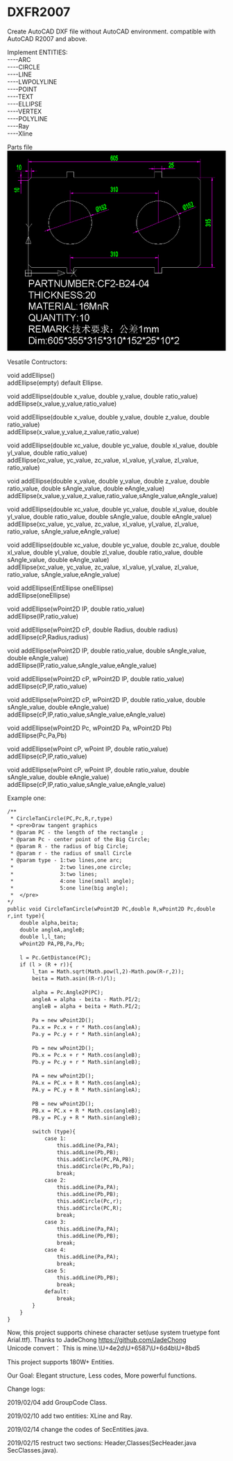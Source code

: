 # DXFR2007
Create AutoCAD DXF file without AutoCAD environment. compatible with AutoCAD R2007 and above.

Implement ENTITIES:<BR>
----ARC<BR>
----CIRCLE<BR>
----LINE<BR>
----LWPOLYLINE<BR>
----POINT<BR>
----TEXT<BR>
----ELLIPSE<BR>
----VERTEX<BR>
----POLYLINE<BR>
 ----Ray<BR>
 ----Xline<BR>
  
Parts file<br>
<img src="examples/R2K_Parts.png" alt="parts" style="max-width:100%;">


  Vesatile Contructors:
  
void	addEllipse()<BR>
addEllipse(empty) default Ellipse.

void	addEllipse(double x_value, double y_value, double ratio_value)<BR>
addEllipse(x_value,y_value,ratio_value)

void	addEllipse(double x_value, double y_value, double z_value, double ratio_value)<BR>
addEllipse(x_value,y_value,z_value,ratio_value)

void	addEllipse(double xc_value, double yc_value, double xl_value, double yl_value, double ratio_value)<BR>
addEllipse(xc_value, yc_value, zc_value, xl_value, yl_value, zl_value, ratio_value)

void	addEllipse(double x_value, double y_value, double z_value, double ratio_value, double sAngle_value, double eAngle_value)<BR>
addEllipse(x_value,y_value,z_value,ratio_value,sAngle_value,eAngle_value)

void	addEllipse(double xc_value, double yc_value, double xl_value, double yl_value, double ratio_value, double sAngle_value, double eAngle_value)<BR>
addEllipse(xc_value, yc_value, zc_value, xl_value, yl_value, zl_value, ratio_value, sAngle_value,eAngle_value)

void	addEllipse(double xc_value, double yc_value, double zc_value, double xl_value, double yl_value, double zl_value, double ratio_value, double sAngle_value, double eAngle_value)<BR>
addEllipse(xc_value, yc_value, zc_value, xl_value, yl_value, zl_value, ratio_value, sAngle_value,eAngle_value)

void	addEllipse(EntEllipse oneEllipse)<BR>
addEllipse(oneEllipse)

void	addEllipse(wPoint2D lP, double ratio_value)<BR>
addEllipse(lP,ratio_value)

void	addEllipse(wPoint2D cP, double Radius, double radius)<BR>
addEllipse(cP,Radius,radius)

void	addEllipse(wPoint2D lP, double ratio_value, double sAngle_value, double eAngle_value)<BR>
addEllipse(lP,ratio_value,sAngle_value,eAngle_value)

void	addEllipse(wPoint2D cP, wPoint2D lP, double ratio_value)<BR>
addEllipse(cP,lP,ratio_value)

void	addEllipse(wPoint2D cP, wPoint2D lP, double ratio_value, double sAngle_value, double eAngle_value)<BR>
addEllipse(cP,lP,ratio_value,sAngle_value,eAngle_value)

void	addEllipse(wPoint2D Pc, wPoint2D Pa, wPoint2D Pb)<BR>
addEllipse(Pc,Pa,Pb)

void	addEllipse(wPoint cP, wPoint lP, double ratio_value)<BR>
addEllipse(cP,lP,ratio_value)

void	addEllipse(wPoint cP, wPoint lP, double ratio_value, double sAngle_value, double eAngle_value)<BR>
addEllipse(cP,lP,ratio_value,sAngle_value,eAngle_value)

Example one:

    /**
     * CircleTanCircle(PC,Pc,R,r,type)
     * <pre>Draw tangent graphics
     * @param PC - the length of the rectangle ;
     * @param Pc - center point of the Big Circle;
     * @param R - the radius of big Circle;
     * @param r - the radius of small Circle
     * @param type - 1:two lines,one arc;
     *               2:two lines,one circle;
     *               3:two lines;
     *               4:one line(small angle);
     *               5:one line(big angle);
 	 *	</pre>
    */
	public void CircleTanCircle(wPoint2D PC,double R,wPoint2D Pc,double r,int type){
		double alpha,beita;
		double angleA,angleB;
		double l,l_tan;
		wPoint2D PA,PB,Pa,Pb;
		
		l = Pc.GetDistance(PC);
		if (l > (R + r)){
			l_tan = Math.sqrt(Math.pow(l,2)-Math.pow(R-r,2));
			beita = Math.asin((R-r)/l);
			
			alpha = Pc.Angle2P(PC);
			angleA = alpha - beita - Math.PI/2;
			angleB = alpha + beita + Math.PI/2;
			
			Pa = new wPoint2D();
			Pa.x = Pc.x + r * Math.cos(angleA);
			Pa.y = Pc.y + r * Math.sin(angleA);
			
			Pb = new wPoint2D();
			Pb.x = Pc.x + r * Math.cos(angleB);
			Pb.y = Pc.y + r * Math.sin(angleB);
			
			PA = new wPoint2D();
			PA.x = PC.x + R * Math.cos(angleA);
			PA.y = PC.y + R * Math.sin(angleA);
			
			PB = new wPoint2D();
			PB.x = PC.x + R * Math.cos(angleB);
			PB.y = PC.y + R * Math.sin(angleB);
			
			switch (type){
				case 1:
					this.addLine(Pa,PA);
					this.addLine(Pb,PB);
					this.addCircle(PC,PA,PB);
					this.addCircle(Pc,Pb,Pa);
					break;
				case 2:
					this.addLine(Pa,PA);
					this.addLine(Pb,PB);
					this.addCircle(Pc,r);
					this.addCircle(PC,R);
					break;
				case 3:
					this.addLine(Pa,PA);
					this.addLine(Pb,PB);
					break;
				case 4:
					this.addLine(Pa,PA);
					break;
				case 5:
					this.addLine(Pb,PB);
					break;
				default:
					break;
			}
		}
	}
		

Now, this project supports chinese character set(use system truetype font Arial.ttf). Thanks to JadeChong https://github.com/JadeChong <BR>
Unicode convert：
  This is mine.\U+4e2d\U+6587\U+6d4b\U+8bd5
  
  This project supports 180W+ Entities.
 
Our Goal: Elegant structure, Less codes, More powerful functions.

Change logs:

2019/02/04 add GroupCode Class.

2019/02/10 add two entities: XLine and Ray.

2019/02/14 change the codes of SecEntities.java.

2019/02/15  restruct two sections: Header,Classes(SecHeader.java SecClasses.java).
